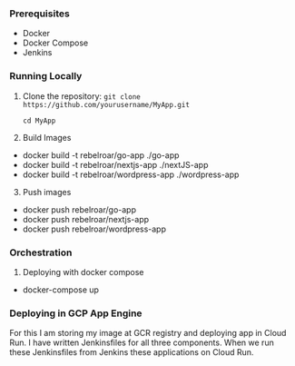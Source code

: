 ### Prerequisites
- Docker
- Docker Compose
- Jenkins

### Running Locally
1. Clone the repository:
   ```git clone https://github.com/yourusername/MyApp.git```
   
   ```cd MyApp```

3. Build Images
- docker build -t rebelroar/go-app ./go-app
- docker build -t rebelroar/nextjs-app ./nextJS-app
- docker build -t rebelroar/wordpress-app ./wordpress-app

3. Push images
- docker push rebelroar/go-app
- docker push rebelroar/nextjs-app
- docker push rebelroar/wordpress-app


### Orchestration
1. Deploying with docker compose
- docker-compose up


### Deploying in GCP App Engine
For this I am storing my image at GCR registry and deploying app in Cloud Run.
I have written Jenkinsfiles for all three components. When we run these Jenkinsfiles from Jenkins these applications on Cloud Run.
